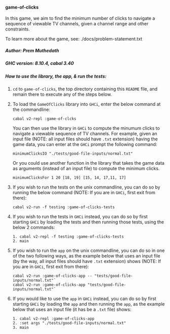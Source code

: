 #### game-of-clicks

In this game, we aim to find the minimum number of clicks to navigate a sequence 
of viewable TV channels, given a channel range and other constraints.

To learn more about the game, see: ./docs/problem-statement.txt

##### Author: Prem Muthedath

##### GHC version: 8.10.4, cabal 3.40

##### How to use the library, the app, & run the tests:
  1. `cd` to `game-of-clicks`, the top directory containing this `README` file, 
     and remain there to execute any of the steps below.
  2. To load the `GameOfClicks` library into `GHCi`, enter the below command at 
     the commandline:

     ````
     cabal v2-repl :game-of-clcks
     ````

     You can then use the library in `GHCi` to compute the minumum clicks to 
     navigate a viewable sequence of TV channels.  For example, given an input 
     file (NOTE: all input files should have `.txt` extension) having the game 
     data, you can enter at the `GHCi` prompt the following command:

     ````
     minimumClicksIO "./tests/good-file-inputs/normal.txt"
     ````

     Or you could use another function in the library that takes the game data 
     as arguments (instead of an input file) to compute the minimum clicks.

     ````
     minimumClicksFor 1 20 [18, 19] [15, 14, 17,11, 17]
     ````

  3. If you wish to run the tests on the unix commandline, you can do so by 
     running the below command (NOTE: If you are in `GHCi`, first exit from 
     there):

     ````
     cabal v2-run -f testing :game-of-clicks-tests
     ````

  4. If you wish to run the tests in `GHCi` instead, you can do so by first 
     starting `GHCi` by loading the tests and then running those tests, using 
     the below 2 commands:

     ````
     1. cabal v2-repl -f testing :game-of-clicks-tests
     2. main
     ````

  5. If you wish to run the `app` on the unix commandline, you can do so in one 
     of the two following ways, as the example below that uses an input file (by 
     the way, all input files should have `.txt` extension) shows (NOTE: If you 
     are in `GHCi`, first exit from there):

     ````
     cabal v2-run :game-of-clicks-app -- "tests/good-file-inputs/normal.txt"`
     cabal v2-run :game-of-clicks-app "tests/good-file-inputs/normal.txt"`
     ````

  6. If you would like to use the `app` in `GHCi` instead, you can do so by 
     first starting `GHCi` by loading the `app` and then running the `app`, as 
     the example below that uses an input file (it has be a `.txt` file) shows:

     ````
     1. cabal v2-repl :game-of-clicks-app
     2. :set args "./tests/good-file-inputs/normal.txt"
     3. main
     ````
